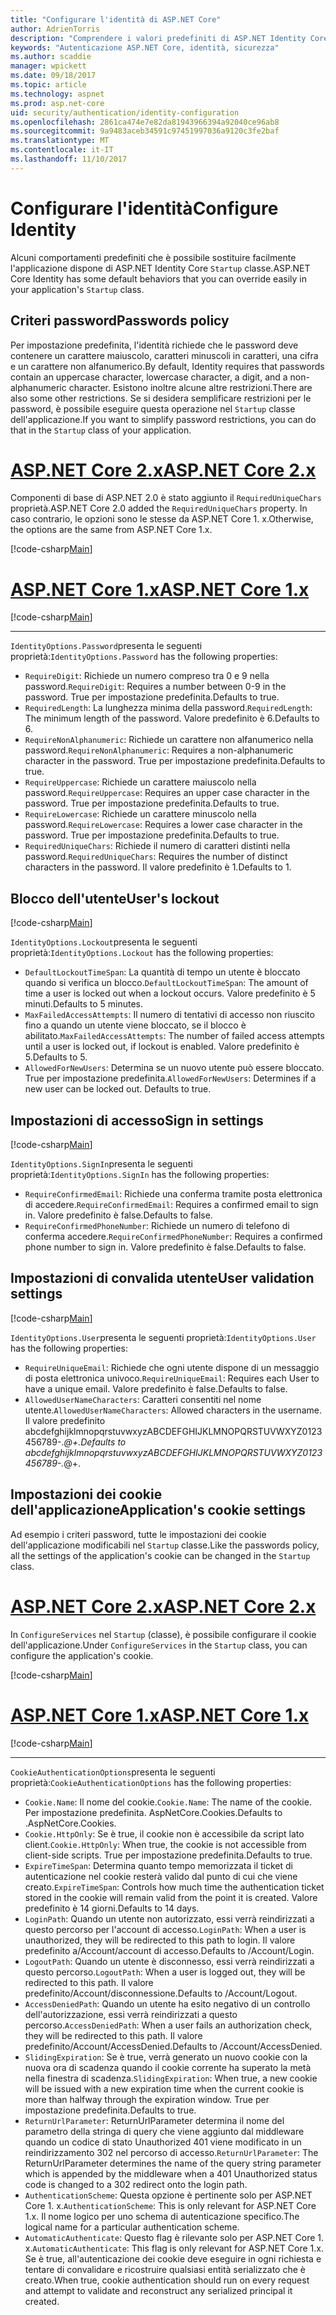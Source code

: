 ```yaml
---
title: "Configurare l'identità di ASP.NET Core"
author: AdrienTorris
description: "Comprendere i valori predefiniti di ASP.NET Identity Core e configurare le varie proprietà di identità per l'utilizzo di valori personalizzati."
keywords: "Autenticazione ASP.NET Core, identità, sicurezza"
ms.author: scaddie
manager: wpickett
ms.date: 09/18/2017
ms.topic: article
ms.technology: aspnet
ms.prod: asp.net-core
uid: security/authentication/identity-configuration
ms.openlocfilehash: 2861ca474e7e82da81943966394a92040ce96ab8
ms.sourcegitcommit: 9a9483aceb34591c97451997036a9120c3fe2baf
ms.translationtype: MT
ms.contentlocale: it-IT
ms.lasthandoff: 11/10/2017
---
```

# <a name="configure-identity"></a><span data-ttu-id="88382-104">Configurare l'identità</span><span class="sxs-lookup"><span data-stu-id="88382-104">Configure Identity</span></span>

<span data-ttu-id="88382-105">Alcuni comportamenti predefiniti che è possibile sostituire facilmente l'applicazione dispone di ASP.NET Identity Core `Startup` classe.</span><span class="sxs-lookup"><span data-stu-id="88382-105">ASP.NET Core Identity has some default behaviors that you can override easily in your application's `Startup` class.</span></span>

## <a name="passwords-policy"></a><span data-ttu-id="88382-106">Criteri password</span><span class="sxs-lookup"><span data-stu-id="88382-106">Passwords policy</span></span>

<span data-ttu-id="88382-107">Per impostazione predefinita, l'identità richiede che le password deve contenere un carattere maiuscolo, caratteri minuscoli in caratteri, una cifra e un carattere non alfanumerico.</span><span class="sxs-lookup"><span data-stu-id="88382-107">By default, Identity requires that passwords contain an uppercase character, lowercase character, a digit, and a non-alphanumeric character.</span></span> <span data-ttu-id="88382-108">Esistono inoltre alcune altre restrizioni.</span><span class="sxs-lookup"><span data-stu-id="88382-108">There are also some other restrictions.</span></span> <span data-ttu-id="88382-109">Se si desidera semplificare restrizioni per le password, è possibile eseguire questa operazione nel `Startup` classe dell'applicazione.</span><span class="sxs-lookup"><span data-stu-id="88382-109">If you want to simplify password restrictions, you can do that in the `Startup` class of your application.</span></span>

# <a name="aspnet-core-2xtabaspnetcore2x"></a>[<span data-ttu-id="88382-110">ASP.NET Core 2.x</span><span class="sxs-lookup"><span data-stu-id="88382-110">ASP.NET Core 2.x</span></span>](#tab/aspnetcore2x)

<span data-ttu-id="88382-111">Componenti di base di ASP.NET 2.0 è stato aggiunto il `RequiredUniqueChars` proprietà.</span><span class="sxs-lookup"><span data-stu-id="88382-111">ASP.NET Core 2.0 added the `RequiredUniqueChars` property.</span></span> <span data-ttu-id="88382-112">In caso contrario, le opzioni sono le stesse da ASP.NET Core 1. x.</span><span class="sxs-lookup"><span data-stu-id="88382-112">Otherwise, the options are the same from ASP.NET Core 1.x.</span></span>

[!code-csharp[Main](identity/sample/src/ASPNETv2-IdentityDemo-Configuration/Startup.cs?range=29-37,50-52)]

# <a name="aspnet-core-1xtabaspnetcore1x"></a>[<span data-ttu-id="88382-113">ASP.NET Core 1.x</span><span class="sxs-lookup"><span data-stu-id="88382-113">ASP.NET Core 1.x</span></span>](#tab/aspnetcore1x)

[!code-csharp[Main](identity/sample/src/ASPNET-IdentityDemo-PrimaryKeysConfig/Startup.cs?range=58-65,84)]

---

<span data-ttu-id="88382-114">`IdentityOptions.Password`presenta le seguenti proprietà:</span><span class="sxs-lookup"><span data-stu-id="88382-114">`IdentityOptions.Password` has the following properties:</span></span>
* <span data-ttu-id="88382-115">`RequireDigit`: Richiede un numero compreso tra 0 e 9 nella password.</span><span class="sxs-lookup"><span data-stu-id="88382-115">`RequireDigit`: Requires a number between 0-9 in the password.</span></span> <span data-ttu-id="88382-116">True per impostazione predefinita.</span><span class="sxs-lookup"><span data-stu-id="88382-116">Defaults to true.</span></span>
* <span data-ttu-id="88382-117">`RequiredLength`: La lunghezza minima della password.</span><span class="sxs-lookup"><span data-stu-id="88382-117">`RequiredLength`: The minimum length of the password.</span></span> <span data-ttu-id="88382-118">Valore predefinito è 6.</span><span class="sxs-lookup"><span data-stu-id="88382-118">Defaults to 6.</span></span>
* <span data-ttu-id="88382-119">`RequireNonAlphanumeric`: Richiede un carattere non alfanumerico nella password.</span><span class="sxs-lookup"><span data-stu-id="88382-119">`RequireNonAlphanumeric`: Requires a non-alphanumeric character in the password.</span></span> <span data-ttu-id="88382-120">True per impostazione predefinita.</span><span class="sxs-lookup"><span data-stu-id="88382-120">Defaults to true.</span></span>
* <span data-ttu-id="88382-121">`RequireUppercase`: Richiede un carattere maiuscolo nella password.</span><span class="sxs-lookup"><span data-stu-id="88382-121">`RequireUppercase`: Requires an upper case character in the password.</span></span> <span data-ttu-id="88382-122">True per impostazione predefinita.</span><span class="sxs-lookup"><span data-stu-id="88382-122">Defaults to true.</span></span>
* <span data-ttu-id="88382-123">`RequireLowercase`: Richiede un carattere minuscolo nella password.</span><span class="sxs-lookup"><span data-stu-id="88382-123">`RequireLowercase`: Requires a lower case character in the password.</span></span> <span data-ttu-id="88382-124">True per impostazione predefinita.</span><span class="sxs-lookup"><span data-stu-id="88382-124">Defaults to true.</span></span>
* <span data-ttu-id="88382-125">`RequiredUniqueChars`: Richiede il numero di caratteri distinti nella password.</span><span class="sxs-lookup"><span data-stu-id="88382-125">`RequiredUniqueChars`: Requires the number of distinct characters in the password.</span></span> <span data-ttu-id="88382-126">Il valore predefinito è 1.</span><span class="sxs-lookup"><span data-stu-id="88382-126">Defaults to 1.</span></span>


## <a name="users-lockout"></a><span data-ttu-id="88382-127">Blocco dell'utente</span><span class="sxs-lookup"><span data-stu-id="88382-127">User's lockout</span></span>

[!code-csharp[Main](identity/sample/src/ASPNETv2-IdentityDemo-Configuration/Startup.cs?range=29-30,39-42,50-52)]

<span data-ttu-id="88382-128">`IdentityOptions.Lockout`presenta le seguenti proprietà:</span><span class="sxs-lookup"><span data-stu-id="88382-128">`IdentityOptions.Lockout` has the following properties:</span></span>
* <span data-ttu-id="88382-129">`DefaultLockoutTimeSpan`: La quantità di tempo un utente è bloccato quando si verifica un blocco.</span><span class="sxs-lookup"><span data-stu-id="88382-129">`DefaultLockoutTimeSpan`: The amount of time a user is locked out when a lockout occurs.</span></span> <span data-ttu-id="88382-130">Valore predefinito è 5 minuti.</span><span class="sxs-lookup"><span data-stu-id="88382-130">Defaults to 5 minutes.</span></span>
* <span data-ttu-id="88382-131">`MaxFailedAccessAttempts`: Il numero di tentativi di accesso non riuscito fino a quando un utente viene bloccato, se il blocco è abilitato.</span><span class="sxs-lookup"><span data-stu-id="88382-131">`MaxFailedAccessAttempts`: The number of failed access attempts until a user is locked out, if lockout is enabled.</span></span> <span data-ttu-id="88382-132">Valore predefinito è 5.</span><span class="sxs-lookup"><span data-stu-id="88382-132">Defaults to 5.</span></span>
* <span data-ttu-id="88382-133">`AllowedForNewUsers`: Determina se un nuovo utente può essere bloccato. True per impostazione predefinita.</span><span class="sxs-lookup"><span data-stu-id="88382-133">`AllowedForNewUsers`: Determines if a new user can be locked out. Defaults to true.</span></span>


## <a name="sign-in-settings"></a><span data-ttu-id="88382-134">Impostazioni di accesso</span><span class="sxs-lookup"><span data-stu-id="88382-134">Sign in settings</span></span>

[!code-csharp[Main](identity/sample/src/ASPNETv2-IdentityDemo-Configuration/Startup.cs?range=29-30,44-46,50-52)]

<span data-ttu-id="88382-135">`IdentityOptions.SignIn`presenta le seguenti proprietà:</span><span class="sxs-lookup"><span data-stu-id="88382-135">`IdentityOptions.SignIn` has the following properties:</span></span>
* <span data-ttu-id="88382-136">`RequireConfirmedEmail`: Richiede una conferma tramite posta elettronica di accedere.</span><span class="sxs-lookup"><span data-stu-id="88382-136">`RequireConfirmedEmail`: Requires a confirmed email to sign in.</span></span> <span data-ttu-id="88382-137">Valore predefinito è false.</span><span class="sxs-lookup"><span data-stu-id="88382-137">Defaults to false.</span></span>
* <span data-ttu-id="88382-138">`RequireConfirmedPhoneNumber`: Richiede un numero di telefono di conferma accedere.</span><span class="sxs-lookup"><span data-stu-id="88382-138">`RequireConfirmedPhoneNumber`: Requires a confirmed phone number to sign in.</span></span> <span data-ttu-id="88382-139">Valore predefinito è false.</span><span class="sxs-lookup"><span data-stu-id="88382-139">Defaults to false.</span></span>


## <a name="user-validation-settings"></a><span data-ttu-id="88382-140">Impostazioni di convalida utente</span><span class="sxs-lookup"><span data-stu-id="88382-140">User validation settings</span></span>

[!code-csharp[Main](identity/sample/src/ASPNETv2-IdentityDemo-Configuration/Startup.cs?range=29-30,48-52)]

<span data-ttu-id="88382-141">`IdentityOptions.User`presenta le seguenti proprietà:</span><span class="sxs-lookup"><span data-stu-id="88382-141">`IdentityOptions.User` has the following properties:</span></span>
* <span data-ttu-id="88382-142">`RequireUniqueEmail`: Richiede che ogni utente dispone di un messaggio di posta elettronica univoco.</span><span class="sxs-lookup"><span data-stu-id="88382-142">`RequireUniqueEmail`: Requires each User to have a unique email.</span></span> <span data-ttu-id="88382-143">Valore predefinito è false.</span><span class="sxs-lookup"><span data-stu-id="88382-143">Defaults to false.</span></span>
* <span data-ttu-id="88382-144">`AllowedUserNameCharacters`: Caratteri consentiti nel nome utente.</span><span class="sxs-lookup"><span data-stu-id="88382-144">`AllowedUserNameCharacters`: Allowed characters in the username.</span></span> <span data-ttu-id="88382-145">Il valore predefinito abcdefghijklmnopqrstuvwxyzABCDEFGHIJKLMNOPQRSTUVWXYZ0123456789-._@+.</span><span class="sxs-lookup"><span data-stu-id="88382-145">Defaults to abcdefghijklmnopqrstuvwxyzABCDEFGHIJKLMNOPQRSTUVWXYZ0123456789-._@+.</span></span>

## <a name="applications-cookie-settings"></a><span data-ttu-id="88382-146">Impostazioni dei cookie dell'applicazione</span><span class="sxs-lookup"><span data-stu-id="88382-146">Application's cookie settings</span></span>

<span data-ttu-id="88382-147">Ad esempio i criteri password, tutte le impostazioni dei cookie dell'applicazione modificabili nel `Startup` classe.</span><span class="sxs-lookup"><span data-stu-id="88382-147">Like the passwords policy, all the settings of the application's cookie can be changed in the `Startup` class.</span></span>

# <a name="aspnet-core-2xtabaspnetcore2x"></a>[<span data-ttu-id="88382-148">ASP.NET Core 2.x</span><span class="sxs-lookup"><span data-stu-id="88382-148">ASP.NET Core 2.x</span></span>](#tab/aspnetcore2x)

<span data-ttu-id="88382-149">In `ConfigureServices` nel `Startup` (classe), è possibile configurare il cookie dell'applicazione.</span><span class="sxs-lookup"><span data-stu-id="88382-149">Under `ConfigureServices` in the `Startup` class, you can configure the application's cookie.</span></span>

[!code-csharp[Main](identity/sample/src/ASPNETv2-IdentityDemo-Configuration/Startup.cs?name=snippet_configurecookie)]

# <a name="aspnet-core-1xtabaspnetcore1x"></a>[<span data-ttu-id="88382-150">ASP.NET Core 1.x</span><span class="sxs-lookup"><span data-stu-id="88382-150">ASP.NET Core 1.x</span></span>](#tab/aspnetcore1x)

[!code-csharp[Main](identity/sample/src/ASPNET-IdentityDemo-PrimaryKeysConfig/Startup.cs?range=58-59,72-80,84)]

--- 

<span data-ttu-id="88382-151">`CookieAuthenticationOptions`presenta le seguenti proprietà:</span><span class="sxs-lookup"><span data-stu-id="88382-151">`CookieAuthenticationOptions` has the following properties:</span></span>
* <span data-ttu-id="88382-152">`Cookie.Name`: Il nome del cookie.</span><span class="sxs-lookup"><span data-stu-id="88382-152">`Cookie.Name`: The name of the cookie.</span></span> <span data-ttu-id="88382-153">Per impostazione predefinita. AspNetCore.Cookies.</span><span class="sxs-lookup"><span data-stu-id="88382-153">Defaults to .AspNetCore.Cookies.</span></span>
* <span data-ttu-id="88382-154">`Cookie.HttpOnly`: Se è true, il cookie non è accessibile da script lato client.</span><span class="sxs-lookup"><span data-stu-id="88382-154">`Cookie.HttpOnly`: When true, the cookie is not accessible from client-side scripts.</span></span> <span data-ttu-id="88382-155">True per impostazione predefinita.</span><span class="sxs-lookup"><span data-stu-id="88382-155">Defaults to true.</span></span>
* <span data-ttu-id="88382-156">`ExpireTimeSpan`: Determina quanto tempo memorizzata il ticket di autenticazione nel cookie resterà valido dal punto di cui che viene creato.</span><span class="sxs-lookup"><span data-stu-id="88382-156">`ExpireTimeSpan`: Controls how much time the authentication ticket stored in the cookie will remain valid from the point it is created.</span></span> <span data-ttu-id="88382-157">Valore predefinito è 14 giorni.</span><span class="sxs-lookup"><span data-stu-id="88382-157">Defaults to 14 days.</span></span>
* <span data-ttu-id="88382-158">`LoginPath`: Quando un utente non autorizzato, essi verrà reindirizzati a questo percorso per l'account di accesso.</span><span class="sxs-lookup"><span data-stu-id="88382-158">`LoginPath`: When a user is unauthorized, they will be redirected to this path to login.</span></span> <span data-ttu-id="88382-159">Il valore predefinito a/Account/account di accesso.</span><span class="sxs-lookup"><span data-stu-id="88382-159">Defaults to /Account/Login.</span></span>
* <span data-ttu-id="88382-160">`LogoutPath`: Quando un utente è disconnesso, essi verrà reindirizzati a questo percorso.</span><span class="sxs-lookup"><span data-stu-id="88382-160">`LogoutPath`: When a user is logged out, they will be redirected to this path.</span></span> <span data-ttu-id="88382-161">Il valore predefinito/Account/disconnessione.</span><span class="sxs-lookup"><span data-stu-id="88382-161">Defaults to /Account/Logout.</span></span>
* <span data-ttu-id="88382-162">`AccessDeniedPath`: Quando un utente ha esito negativo di un controllo dell'autorizzazione, essi verrà reindirizzati a questo percorso.</span><span class="sxs-lookup"><span data-stu-id="88382-162">`AccessDeniedPath`: When a user fails an authorization check, they will be redirected to this path.</span></span> <span data-ttu-id="88382-163">Il valore predefinito/Account/AccessDenied.</span><span class="sxs-lookup"><span data-stu-id="88382-163">Defaults to /Account/AccessDenied.</span></span>
* <span data-ttu-id="88382-164">`SlidingExpiration`: Se è true, verrà generato un nuovo cookie con la nuova ora di scadenza quando il cookie corrente ha superato la metà nella finestra di scadenza.</span><span class="sxs-lookup"><span data-stu-id="88382-164">`SlidingExpiration`: When true, a new cookie will be issued with a new expiration time when the current cookie is more than halfway through the expiration window.</span></span> <span data-ttu-id="88382-165">True per impostazione predefinita.</span><span class="sxs-lookup"><span data-stu-id="88382-165">Defaults to true.</span></span>
* <span data-ttu-id="88382-166">`ReturnUrlParameter`: ReturnUrlParameter determina il nome del parametro della stringa di query che viene aggiunto dal middleware quando un codice di stato Unauthorized 401 viene modificato in un reindirizzamento 302 nel percorso di accesso.</span><span class="sxs-lookup"><span data-stu-id="88382-166">`ReturnUrlParameter`: The ReturnUrlParameter determines the name of the query string parameter which is appended by the middleware when a 401 Unauthorized status code is changed to a 302 redirect onto the login path.</span></span>
* <span data-ttu-id="88382-167">`AuthenticationScheme`: Questa opzione è pertinente solo per ASP.NET Core 1. x.</span><span class="sxs-lookup"><span data-stu-id="88382-167">`AuthenticationScheme`: This is only relevant for ASP.NET Core 1.x.</span></span> <span data-ttu-id="88382-168">Il nome logico per uno schema di autenticazione specifico.</span><span class="sxs-lookup"><span data-stu-id="88382-168">The logical name for a particular authentication scheme.</span></span>
* <span data-ttu-id="88382-169">`AutomaticAuthenticate`: Questo flag è rilevante solo per ASP.NET Core 1. x.</span><span class="sxs-lookup"><span data-stu-id="88382-169">`AutomaticAuthenticate`: This flag is only relevant for ASP.NET Core 1.x.</span></span> <span data-ttu-id="88382-170">Se è true, all'autenticazione dei cookie deve eseguire in ogni richiesta e tentare di convalidare e ricostruire qualsiasi entità serializzato che è creato.</span><span class="sxs-lookup"><span data-stu-id="88382-170">When true, cookie authentication should run on every request and attempt to validate and reconstruct any serialized principal it created.</span></span>

